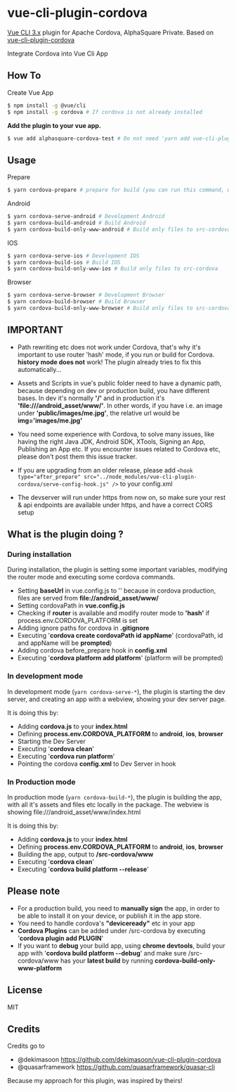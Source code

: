 # vue-cli-plugin-cordova

[Vue CLI 3.x](https://github.com/vuejs/vue-cli) plugin for Apache Cordova, AlphaSquare Private.
Based on [vue-cli-plugin-cordova](https://github.com/m0dch3n/vue-cli-plugin-cordova)

Integrate Cordova into Vue Cli App

## How To

Create Vue App

```sh
$ npm install -g @vue/cli
$ npm install -g cordova # If cordova is not already installed
```

**Add the plugin to your vue app.**

```sh
$ vue add alphasquare-cordova-test # Do not need 'yarn add vue-cli-plugin-alphasquare-cordova-test'
```

## Usage

Prepare

```sh
$ yarn cordova-prepare # prepare for build (you can run this command, when you checkouted your project from GIT, it's like npm install)
```

Android

```sh
$ yarn cordova-serve-android # Development Android
$ yarn cordova-build-android # Build Android
$ yarn cordova-build-only-www-android # Build only files to src-cordova
```

IOS

```sh
$ yarn cordova-serve-ios # Development IOS
$ yarn cordova-build-ios # Build IOS
$ yarn cordova-build-only-www-ios # Build only files to src-cordova
```

Browser

```sh
$ yarn cordova-serve-browser # Development Browser
$ yarn cordova-build-browser # Build Browser
$ yarn cordova-build-only-www-browser # Build only files to src-cordova
```

## IMPORTANT

- Path rewriting etc does not work under Cordova, that's why it's important to use router 'hash' mode, if you run or build for Cordova. **history mode does not** work! The plugin already tries to fix this automatically...

- Assets and Scripts in vue's public folder need to have a dynamic path, because depending on dev or production build, you have different bases. In dev it's normally **'/'** and in production it's **'file:///android_asset/www/'**. In other words, if you have i.e. an image under **'public/images/me.jpg'**, the relative url would be **img='images/me.jpg'**

- You need some experience with Cordova, to solve many issues, like having the right Java JDK, Android SDK, XTools, Signing an App, Publishing an App etc. If you encounter issues related to Cordova etc, please don't post them this issue tracker.

- If you are upgrading from an older release, please add `<hook type="after_prepare" src="../node_modules/vue-cli-plugin-cordova/serve-config-hook.js" />` to your config.xml

- The devserver will run under https from now on, so make sure your rest & api endpoints are available under https, and have a correct CORS setup

## What is the plugin doing ?

### During installation

During installation, the plugin is setting some important variables, modifying the router mode and executing some cordova commands.

- Setting **baseUrl** in vue.config.js to '' because in cordova production, files are served from **file://android_asset/www/**
- Setting cordovaPath in **vue.config.js**
- Checking if **router** is available and modify router mode to **'hash'** if process.env.CORDOVA_PLATFORM is set
- Adding ignore paths for cordova in **.gitignore**
- Executing '**cordova create cordovaPath id appName**' (cordovaPath, id and appName will be **prompted**)
- Adding cordova before_prepare hook in **config.xml**
- Executing '**cordova platform add platform**' (platform will be prompted)

### In development mode

In development mode (`yarn cordova-serve-*`), the plugin is starting the dev server, and creating an app with a webview, showing your dev server page.

It is doing this by:

- Adding **cordova.js** to your **index.html**
- Defining **process.env.CORDOVA_PLATFORM** to **android**, **ios**, **browser**
- Starting the Dev Server
- Executing '**cordova clean**'
- Executing '**cordova run platform**'
- Pointing the cordova **config.xml** to Dev Server in hook

### In Production mode

In production mode (`yarn cordova-build-*`), the plugin is building the app, with all it's assets and files etc locally in the package. The webview is showing file:///android_asset/www/index.html

It is doing this by:

- Adding **cordova.js** to your **index.html**
- Defining **process.env.CORDOVA_PLATFORM** to **android**, **ios**, **browser**
- Building the app, output to **/src-cordova/www**
- Executing '**cordova clean**'
- Executing '**cordova build platform --release**'

## Please note

- For a production build, you need to **manually sign** the app, in order to be able to install it on your device, or publish it in the app store.
- You need to handle cordova's **"deviceready"** etc in your app
- **Cordova Plugins** can be added under /src-cordova by executing '**cordova plugin add PLUGIN**'
- If you want to **debug** your build app, using **chrome devtools**, build your app with '**cordova build platform --debug**' and make sure /src-cordova/www has your **latest build** by running **cordova-build-only-www-platform**

## License

MIT

## Credits

Credits go to

- @dekimasoon https://github.com/dekimasoon/vue-cli-plugin-cordova
- @quasarframework https://github.com/quasarframework/quasar-cli

Because my approach for this plugin, was inspired by theirs!
